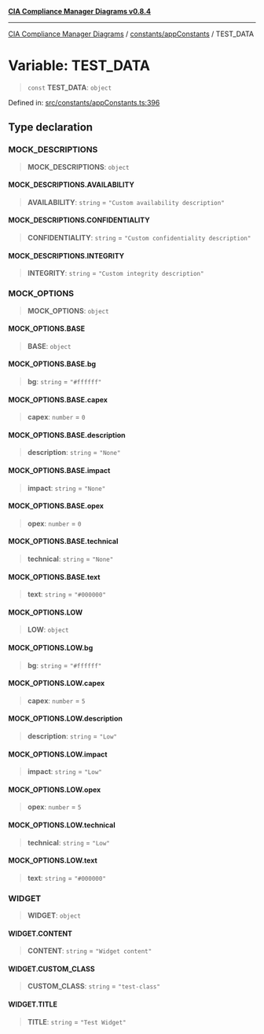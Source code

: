 [**CIA Compliance Manager Diagrams v0.8.4**](../../../README.md)

***

[CIA Compliance Manager Diagrams](../../../modules.md) / [constants/appConstants](../README.md) / TEST\_DATA

# Variable: TEST\_DATA

> `const` **TEST\_DATA**: `object`

Defined in: [src/constants/appConstants.ts:396](https://github.com/Hack23/cia-compliance-manager/blob/a6d8d6a2cab2160940b9a047208c12088d7e02cf/src/constants/appConstants.ts#L396)

## Type declaration

### MOCK\_DESCRIPTIONS

> **MOCK\_DESCRIPTIONS**: `object`

#### MOCK\_DESCRIPTIONS.AVAILABILITY

> **AVAILABILITY**: `string` = `"Custom availability description"`

#### MOCK\_DESCRIPTIONS.CONFIDENTIALITY

> **CONFIDENTIALITY**: `string` = `"Custom confidentiality description"`

#### MOCK\_DESCRIPTIONS.INTEGRITY

> **INTEGRITY**: `string` = `"Custom integrity description"`

### MOCK\_OPTIONS

> **MOCK\_OPTIONS**: `object`

#### MOCK\_OPTIONS.BASE

> **BASE**: `object`

#### MOCK\_OPTIONS.BASE.bg

> **bg**: `string` = `"#ffffff"`

#### MOCK\_OPTIONS.BASE.capex

> **capex**: `number` = `0`

#### MOCK\_OPTIONS.BASE.description

> **description**: `string` = `"None"`

#### MOCK\_OPTIONS.BASE.impact

> **impact**: `string` = `"None"`

#### MOCK\_OPTIONS.BASE.opex

> **opex**: `number` = `0`

#### MOCK\_OPTIONS.BASE.technical

> **technical**: `string` = `"None"`

#### MOCK\_OPTIONS.BASE.text

> **text**: `string` = `"#000000"`

#### MOCK\_OPTIONS.LOW

> **LOW**: `object`

#### MOCK\_OPTIONS.LOW.bg

> **bg**: `string` = `"#ffffff"`

#### MOCK\_OPTIONS.LOW.capex

> **capex**: `number` = `5`

#### MOCK\_OPTIONS.LOW.description

> **description**: `string` = `"Low"`

#### MOCK\_OPTIONS.LOW.impact

> **impact**: `string` = `"Low"`

#### MOCK\_OPTIONS.LOW.opex

> **opex**: `number` = `5`

#### MOCK\_OPTIONS.LOW.technical

> **technical**: `string` = `"Low"`

#### MOCK\_OPTIONS.LOW.text

> **text**: `string` = `"#000000"`

### WIDGET

> **WIDGET**: `object`

#### WIDGET.CONTENT

> **CONTENT**: `string` = `"Widget content"`

#### WIDGET.CUSTOM\_CLASS

> **CUSTOM\_CLASS**: `string` = `"test-class"`

#### WIDGET.TITLE

> **TITLE**: `string` = `"Test Widget"`
